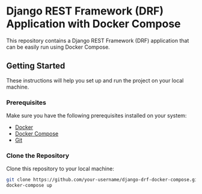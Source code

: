 # Django REST Framework (DRF) Application with Docker Compose

This repository contains a Django REST Framework (DRF) application that can be easily run using Docker Compose.

## Getting Started

These instructions will help you set up and run the project on your local machine.

### Prerequisites

Make sure you have the following prerequisites installed on your system:

- [Docker](https://docs.docker.com/get-docker/)
- [Docker Compose](https://docs.docker.com/compose/install/)
- [Git](https://git-scm.com/)

### Clone the Repository

Clone this repository to your local machine:

```bash
git clone https://github.com/your-username/django-drf-docker-compose.git
docker-compose up
